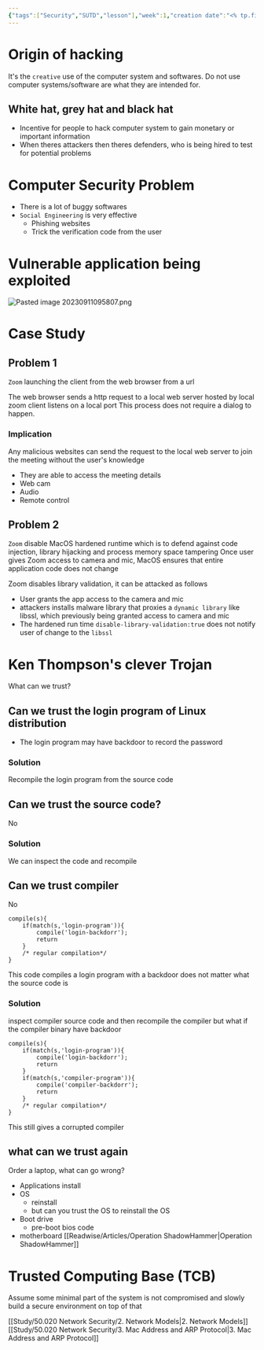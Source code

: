 ```yaml
---
{"tags":["Security","SUTD","lesson"],"week":1,"creation date":"<% tp.file.creation_date() %>","modification date":"<% tp.file.last_modified_date(\"dddd Do MMMM YYYY HH:mm:ss\") %>","reviewed":null,"summary":"Introduction to network security and few case studies of what are the potential exploits and the general idea of everything is not trustable","course_name":"Network Security","publish":true,"dg-publish":true,"permalink":"/study/50-020-network-security/1-introduction/","dgPassFrontmatter":true,"created":"2023-09-11T09:37:31.000+08:00","updated":"2023-10-31T00:11:08.000+08:00"}
---
```



# Origin of hacking
It's the `creative` use of the computer system and softwares.
Do not use computer systems/software are what they are intended for.

## White hat, grey hat and black hat
- Incentive for people to hack computer system to gain monetary or important information
- When theres attackers then theres defenders, who is being hired to test for potential problems

# Computer Security Problem 
- There is a lot of buggy softwares
- `Social Engineering` is very effective
	- Phishing websites
	- Trick the verification code from the user

# Vulnerable application being exploited
![Pasted image 20230911095807.png](/img/user/Study/50.020%20Network%20Security/attachments/Pasted%20image%2020230911095807.png)

# Case Study
## Problem 1

`Zoom` launching the client from the web browser from a url
<style> .container {font-family: sans-serif; text-align: center;} .button-wrapper button {z-index: 1;height: 40px; width: 100px; margin: 10px;padding: 5px;} .excalidraw .App-menu_top .buttonList { display: flex;} .excalidraw-wrapper { height: 800px; margin: 50px; position: relative;} :root[dir="ltr"] .excalidraw .layer-ui__wrapper .zen-mode-transition.App-menu_bottom--transition-left {transform: none;} </style><script src="https://cdn.jsdelivr.net/npm/react@17/umd/react.production.min.js"></script><script src="https://cdn.jsdelivr.net/npm/react-dom@17/umd/react-dom.production.min.js"></script><script type="text/javascript" src="https://cdn.jsdelivr.net/npm/@excalidraw/excalidraw@0/dist/excalidraw.production.min.js"></script><div id="Zoom_launchapp_2023-09-11_1042.14.excalidraw.md1"></div><script>(function(){const InitialData={"type":"excalidraw","version":2,"source":"https://github.com/zsviczian/obsidian-excalidraw-plugin/releases/tag/1.9.19","elements":[{"id":"oQ0Xg02_MokDQZvyFq0zo","type":"rectangle","x":36.72265625,"y":-345.19140625,"width":355.84375,"height":462.18359375,"angle":0,"strokeColor":"#1e1e1e","backgroundColor":"#b2f2bb","fillStyle":"hachure","strokeWidth":1,"strokeStyle":"solid","roughness":1,"opacity":50,"groupIds":[],"frameId":null,"roundness":{"type":3},"seed":482644034,"version":309,"versionNonce":375910914,"isDeleted":false,"boundElements":[],"updated":1694400356442,"link":null,"locked":false},{"id":"AoTnmgA_zcjyqQbj1hxeE","type":"rectangle","x":-243.828125,"y":-300.197265625,"width":170,"height":83,"angle":0,"strokeColor":"#1e1e1e","backgroundColor":"transparent","fillStyle":"hachure","strokeWidth":1,"strokeStyle":"solid","roughness":1,"opacity":100,"groupIds":[],"frameId":null,"roundness":{"type":3},"seed":1030330014,"version":82,"versionNonce":1901335042,"isDeleted":false,"boundElements":[{"type":"text","id":"tOHpkrbk"},{"id":"NIMC-Rdi3gvRHHNUcR2nE","type":"arrow"},{"id":"mBQvq4aJjiZIlWNiHluzV","type":"arrow"}],"updated":1694400213175,"link":null,"locked":false},{"id":"tOHpkrbk","type":"text","x":-203.83808135986328,"y":-271.197265625,"width":90.01991271972656,"height":25,"angle":0,"strokeColor":"#1e1e1e","backgroundColor":"transparent","fillStyle":"hachure","strokeWidth":1,"strokeStyle":"solid","roughness":1,"opacity":100,"groupIds":[],"frameId":null,"roundness":null,"seed":583038594,"version":21,"versionNonce":375049182,"isDeleted":false,"boundElements":null,"updated":1694400165434,"link":null,"locked":false,"text":"Zoom.com","rawText":"Zoom.com","fontSize":20,"fontFamily":1,"textAlign":"center","verticalAlign":"middle","baseline":18,"containerId":"AoTnmgA_zcjyqQbj1hxeE","originalText":"Zoom.com","lineHeight":1.25},{"id":"K4tARTPb1dds0EfvT9hhN","type":"rectangle","x":60.6328125,"y":-296.203125,"width":277,"height":94,"angle":0,"strokeColor":"#1e1e1e","backgroundColor":"transparent","fillStyle":"hachure","strokeWidth":1,"strokeStyle":"solid","roughness":1,"opacity":100,"groupIds":[],"frameId":null,"roundness":{"type":3},"seed":1042460830,"version":211,"versionNonce":455348830,"isDeleted":false,"boundElements":[{"type":"text","id":"LUTPVVrl"},{"id":"NIMC-Rdi3gvRHHNUcR2nE","type":"arrow"},{"id":"mBQvq4aJjiZIlWNiHluzV","type":"arrow"},{"id":"Eur2vuNc_kuQT5ghIbfZW","type":"arrow"},{"id":"zWAZrj28BgZSz90mMBPPS","type":"arrow"}],"updated":1694400660864,"link":null,"locked":false},{"id":"LUTPVVrl","type":"text","x":83.94888305664062,"y":-259.203125,"width":230.36785888671875,"height":20,"angle":0,"strokeColor":"#1e1e1e","backgroundColor":"transparent","fillStyle":"hachure","strokeWidth":1,"strokeStyle":"solid","roughness":1,"opacity":100,"groupIds":[],"frameId":null,"roundness":null,"seed":1460417310,"version":330,"versionNonce":660694750,"isDeleted":false,"boundElements":null,"updated":1694400470346,"link":"https://zoom.com/[meeting]","locked":false,"text":"🌐https://zoom.com/[meeting]","rawText":"https://zoom.com/[meeting]","fontSize":16,"fontFamily":1,"textAlign":"center","verticalAlign":"middle","baseline":14,"containerId":"K4tARTPb1dds0EfvT9hhN","originalText":"🌐https://zoom.com/[meeting]","lineHeight":1.25},{"id":"KIeTlrKaRGPKFw49iS1ey","type":"rectangle","x":131.689453125,"y":-30.69140625,"width":179,"height":75,"angle":0,"strokeColor":"#1e1e1e","backgroundColor":"transparent","fillStyle":"hachure","strokeWidth":1,"strokeStyle":"solid","roughness":1,"opacity":100,"groupIds":[],"frameId":null,"roundness":{"type":3},"seed":83478850,"version":265,"versionNonce":2104333022,"isDeleted":false,"boundElements":[{"type":"text","id":"Q7xoNdOh"},{"id":"Eur2vuNc_kuQT5ghIbfZW","type":"arrow"},{"id":"zWAZrj28BgZSz90mMBPPS","type":"arrow"}],"updated":1694400660864,"link":null,"locked":false},{"id":"Q7xoNdOh","type":"text","x":174.38949584960938,"y":-5.69140625,"width":93.59991455078125,"height":25,"angle":0,"strokeColor":"#1e1e1e","backgroundColor":"transparent","fillStyle":"hachure","strokeWidth":1,"strokeStyle":"solid","roughness":1,"opacity":100,"groupIds":[],"frameId":null,"roundness":null,"seed":727308226,"version":180,"versionNonce":1922455746,"isDeleted":false,"boundElements":null,"updated":1694400296753,"link":null,"locked":false,"text":"Zoom App","rawText":"Zoom App","fontSize":20,"fontFamily":1,"textAlign":"center","verticalAlign":"middle","baseline":18,"containerId":"KIeTlrKaRGPKFw49iS1ey","originalText":"Zoom App","lineHeight":1.25},{"id":"NIMC-Rdi3gvRHHNUcR2nE","type":"arrow","x":-68.58984375,"y":-264.5857909660119,"width":126.66015624999997,"height":5.263538453006049,"angle":0,"strokeColor":"#1e1e1e","backgroundColor":"transparent","fillStyle":"hachure","strokeWidth":1,"strokeStyle":"solid","roughness":1,"opacity":100,"groupIds":[],"frameId":null,"roundness":{"type":2},"seed":934533698,"version":591,"versionNonce":1502176642,"isDeleted":false,"boundElements":null,"updated":1694400470400,"link":null,"locked":false,"points":[[0,0],[126.66015624999997,5.263538453006049]],"lastCommittedPoint":null,"startBinding":{"elementId":"AoTnmgA_zcjyqQbj1hxeE","gap":5.23828125,"focus":-0.21403582751290684},"endBinding":{"elementId":"K4tARTPb1dds0EfvT9hhN","gap":2.5625,"focus":0.08069442775870686},"startArrowhead":null,"endArrowhead":"arrow"},{"id":"mBQvq4aJjiZIlWNiHluzV","type":"arrow","x":52.47265625000003,"y":-233.57407392368924,"width":125.30078125000003,"height":7.123708777338948,"angle":0,"strokeColor":"#1e1e1e","backgroundColor":"transparent","fillStyle":"hachure","strokeWidth":1,"strokeStyle":"solid","roughness":1,"opacity":100,"groupIds":[],"frameId":null,"roundness":{"type":2},"seed":193361438,"version":535,"versionNonce":1718316290,"isDeleted":false,"boundElements":null,"updated":1694400470400,"link":null,"locked":false,"points":[[0,0],[-125.30078125000003,-7.123708777338948]],"lastCommittedPoint":null,"startBinding":{"elementId":"K4tARTPb1dds0EfvT9hhN","gap":8.16015625,"focus":-0.4367627126809596},"endBinding":{"elementId":"AoTnmgA_zcjyqQbj1hxeE","gap":1,"focus":0.2829577086367098},"startArrowhead":null,"endArrowhead":"arrow"},{"id":"Eur2vuNc_kuQT5ghIbfZW","type":"arrow","x":244.74604667455017,"y":-195.3671875,"width":1.214051945395937,"height":158.69140625,"angle":0,"strokeColor":"#1e1e1e","backgroundColor":"#b2f2bb","fillStyle":"hachure","strokeWidth":1,"strokeStyle":"solid","roughness":1,"opacity":50,"groupIds":[],"frameId":null,"roundness":{"type":2},"seed":24603330,"version":91,"versionNonce":1628542082,"isDeleted":false,"boundElements":null,"updated":1694400470400,"link":null,"locked":false,"points":[[0,0],[1.214051945395937,158.69140625]],"lastCommittedPoint":null,"startBinding":{"elementId":"K4tARTPb1dds0EfvT9hhN","gap":6.8359375,"focus":-0.3255208716433043},"endBinding":{"elementId":"KIeTlrKaRGPKFw49iS1ey","gap":5.984375,"focus":0.2795877905268586},"startArrowhead":null,"endArrowhead":"arrow"},{"id":"z0ACMEfE","type":"text","x":165.3125,"y":-112.7890625,"width":65.93995666503906,"height":25,"angle":0,"strokeColor":"#1e1e1e","backgroundColor":"#b2f2bb","fillStyle":"hachure","strokeWidth":1,"strokeStyle":"solid","roughness":1,"opacity":100,"groupIds":[],"frameId":null,"roundness":null,"seed":1206961730,"version":162,"versionNonce":890891650,"isDeleted":false,"boundElements":null,"updated":1694400368319,"link":null,"locked":false,"text":"Launch","rawText":"Launch","fontSize":20,"fontFamily":1,"textAlign":"left","verticalAlign":"top","baseline":18,"containerId":null,"originalText":"Launch","lineHeight":1.25},{"id":"iAQXQScc","type":"text","x":-11.30859375,"y":-479.3046875,"width":258.13189697265625,"height":35,"angle":0,"strokeColor":"#1e1e1e","backgroundColor":"#b2f2bb","fillStyle":"hachure","strokeWidth":1,"strokeStyle":"solid","roughness":1,"opacity":100,"groupIds":[],"frameId":null,"roundness":null,"seed":1277041794,"version":23,"versionNonce":1313346078,"isDeleted":false,"boundElements":null,"updated":1694400487507,"link":null,"locked":false,"text":"Normal Interaction","rawText":"Normal Interaction","fontSize":28,"fontFamily":1,"textAlign":"left","verticalAlign":"top","baseline":25,"containerId":null,"originalText":"Normal Interaction","lineHeight":1.25},{"id":"K1yscA3B","type":"text","x":198.18359375,"y":-287.0234375,"width":76.7999267578125,"height":25,"angle":0,"strokeColor":"#1e1e1e","backgroundColor":"#b2f2bb","fillStyle":"hachure","strokeWidth":1,"strokeStyle":"solid","roughness":1,"opacity":100,"groupIds":[],"frameId":null,"roundness":null,"seed":1921394910,"version":190,"versionNonce":1991268446,"isDeleted":false,"boundElements":null,"updated":1694400480167,"link":null,"locked":false,"text":"Browser","rawText":"Browser","fontSize":20,"fontFamily":1,"textAlign":"left","verticalAlign":"top","baseline":18,"containerId":null,"originalText":"Browser","lineHeight":1.25},{"id":"mqfZ7vwo","type":"text","x":-233.48451523742753,"y":11.390102472722788,"width":158.54781106467684,"height":19.81254236356915,"angle":0,"strokeColor":"#e03131","backgroundColor":"#b2f2bb","fillStyle":"hachure","strokeWidth":1,"strokeStyle":"solid","roughness":1,"opacity":100,"groupIds":[],"frameId":null,"roundness":null,"seed":2121385474,"version":335,"versionNonce":528931330,"isDeleted":false,"boundElements":null,"updated":1694400632700,"link":null,"locked":false,"text":"Malicious interaction","rawText":"Malicious interaction","fontSize":15.850033890855316,"fontFamily":1,"textAlign":"left","verticalAlign":"top","baseline":14.000000000000004,"containerId":null,"originalText":"Malicious interaction","lineHeight":1.25},{"id":"i4nnjJOlLQt7RopMwIw4z","type":"rectangle","x":-229.52974031043001,"y":-71.10796057335949,"width":147,"height":62,"angle":0,"strokeColor":"#e03131","backgroundColor":"transparent","fillStyle":"hachure","strokeWidth":1,"strokeStyle":"solid","roughness":1,"opacity":100,"groupIds":[],"frameId":null,"roundness":{"type":3},"seed":1188464770,"version":335,"versionNonce":1472282434,"isDeleted":false,"boundElements":[{"type":"text","id":"2LDU82vg"},{"id":"vyEg5HXF_z30_K_y-wcmt","type":"arrow"}],"updated":1694400649270,"link":null,"locked":false},{"id":"2LDU82vg","type":"text","x":-192.4497079617972,"y":-52.60796057335949,"width":72.83993530273438,"height":25,"angle":0,"strokeColor":"#e03131","backgroundColor":"transparent","fillStyle":"hachure","strokeWidth":1,"strokeStyle":"solid","roughness":1,"opacity":100,"groupIds":[],"frameId":null,"roundness":null,"seed":630482178,"version":126,"versionNonce":477153538,"isDeleted":false,"boundElements":null,"updated":1694400635892,"link":null,"locked":false,"text":"Evil.com","rawText":"Evil.com","fontSize":20,"fontFamily":1,"textAlign":"center","verticalAlign":"middle","baseline":18,"containerId":"i4nnjJOlLQt7RopMwIw4z","originalText":"Evil.com","lineHeight":1.25},{"id":"vyEg5HXF_z30_K_y-wcmt","type":"arrow","x":-78.90339850549475,"y":-41.0087587724359,"width":200.3195035106458,"height":164.66591079119547,"angle":0,"strokeColor":"#e03131","backgroundColor":"transparent","fillStyle":"hachure","strokeWidth":1,"strokeStyle":"solid","roughness":1,"opacity":100,"groupIds":[],"frameId":null,"roundness":{"type":2},"seed":792891806,"version":129,"versionNonce":238583682,"isDeleted":false,"boundElements":null,"updated":1694400649270,"link":null,"locked":false,"points":[[0,0],[200.3195035106458,-164.66591079119547]],"lastCommittedPoint":null,"startBinding":{"elementId":"i4nnjJOlLQt7RopMwIw4z","focus":0.6836528732237239,"gap":3.626341804935265},"endBinding":null,"startArrowhead":null,"endArrowhead":"arrow"},{"id":"zWAZrj28BgZSz90mMBPPS","type":"arrow","x":147.75994833714486,"y":-192.0771207485708,"width":2.3781072455620915,"height":154.86522638524247,"angle":0,"strokeColor":"#e03131","backgroundColor":"transparent","fillStyle":"hachure","strokeWidth":1,"strokeStyle":"solid","roughness":1,"opacity":100,"groupIds":[],"frameId":null,"roundness":{"type":2},"seed":966526722,"version":147,"versionNonce":2146309790,"isDeleted":false,"boundElements":null,"updated":1694400660864,"link":null,"locked":false,"points":[[0,0],[2.3781072455620915,154.86522638524247]],"lastCommittedPoint":null,"startBinding":{"elementId":"K4tARTPb1dds0EfvT9hhN","focus":0.3753012516441123,"gap":10.126004251429208},"endBinding":{"elementId":"KIeTlrKaRGPKFw49iS1ey","focus":-0.7812906614592323,"gap":6.520488113328327},"startArrowhead":null,"endArrowhead":"arrow"},{"id":"1Ht92hCp","type":"text","x":-81.61930507571077,"y":-146.88857909189505,"width":181.079833984375,"height":25,"angle":5.628208699730872,"strokeColor":"#e03131","backgroundColor":"transparent","fillStyle":"hachure","strokeWidth":1,"strokeStyle":"solid","roughness":1,"opacity":100,"groupIds":[],"frameId":null,"roundness":null,"seed":892786590,"version":181,"versionNonce":961735554,"isDeleted":false,"boundElements":null,"updated":1694400694062,"link":null,"locked":false,"text":"Send http request","rawText":"Send http request","fontSize":20,"fontFamily":1,"textAlign":"left","verticalAlign":"top","baseline":18,"containerId":null,"originalText":"Send http request","lineHeight":1.25},{"id":"PMlsEmfY","type":"text","x":209.64453125,"y":-126.599609375,"width":10,"height":25,"angle":0,"strokeColor":"#1e1e1e","backgroundColor":"#b2f2bb","fillStyle":"hachure","strokeWidth":1,"strokeStyle":"solid","roughness":1,"opacity":50,"groupIds":[],"frameId":null,"roundness":null,"seed":1818309790,"version":9,"versionNonce":1046372802,"isDeleted":true,"boundElements":null,"updated":1694400356446,"link":null,"locked":false,"text":"","rawText":"","fontSize":20,"fontFamily":1,"textAlign":"center","verticalAlign":"middle","baseline":18,"containerId":"oQ0Xg02_MokDQZvyFq0zo","originalText":"","lineHeight":1.25},{"id":"wU_DeA9A3NkB7vVqlTkSr","type":"rectangle","x":30.7265625,"y":-424.98828125,"width":171.58984375,"height":66.90625,"angle":0,"strokeColor":"#1e1e1e","backgroundColor":"transparent","fillStyle":"hachure","strokeWidth":1,"strokeStyle":"solid","roughness":1,"opacity":100,"groupIds":[],"frameId":null,"roundness":{"type":3},"seed":1881994078,"version":57,"versionNonce":1284524866,"isDeleted":true,"boundElements":null,"updated":1694400231792,"link":null,"locked":false},{"id":"nB3iHvL5","type":"text","x":-42.18359375,"y":-118.42578125,"width":10,"height":25,"angle":0,"strokeColor":"#1e1e1e","backgroundColor":"#b2f2bb","fillStyle":"hachure","strokeWidth":1,"strokeStyle":"solid","roughness":1,"opacity":50,"groupIds":[],"frameId":null,"roundness":null,"seed":2061392194,"version":10,"versionNonce":1004907038,"isDeleted":true,"boundElements":null,"updated":1694400359405,"link":null,"locked":false,"text":"","rawText":"","fontSize":20,"fontFamily":1,"textAlign":"left","verticalAlign":"top","baseline":18,"containerId":null,"originalText":"","lineHeight":1.25},{"id":"9i5tOAj3CTKCw_jGwLRGz","type":"rectangle","x":38.610230555038015,"y":304.10955124877165,"width":318.9636343110198,"height":389.93302042526665,"angle":0,"strokeColor":"#1e1e1e","backgroundColor":"transparent","fillStyle":"hachure","strokeWidth":1,"strokeStyle":"solid","roughness":1,"opacity":100,"groupIds":[],"frameId":null,"roundness":{"type":3},"seed":1014122626,"version":376,"versionNonce":982518402,"isDeleted":true,"boundElements":null,"updated":1694400620739,"link":null,"locked":false}],"appState":{"theme":"light","viewBackgroundColor":"#ffffff","currentItemStrokeColor":"#e03131","currentItemBackgroundColor":"transparent","currentItemFillStyle":"hachure","currentItemStrokeWidth":1,"currentItemStrokeStyle":"solid","currentItemRoughness":1,"currentItemOpacity":100,"currentItemFontFamily":1,"currentItemFontSize":20,"currentItemTextAlign":"left","currentItemStartArrowhead":null,"currentItemEndArrowhead":"arrow","scrollX":369.94679263613665,"scrollY":498.4160682995325,"zoom":{"value":0.8672863698005674},"currentItemRoundness":"round","gridSize":null,"gridColor":{"Bold":"#C9C9C9FF","Regular":"#EDEDEDFF"},"currentStrokeOptions":null,"previousGridSize":null,"frameRendering":{"enabled":true,"clip":true,"name":true,"outline":true}},"files":{}};InitialData.scrollToContent=true;App=()=>{const e=React.useRef(null),t=React.useRef(null),[n,i]=React.useState({width:void 0,height:void 0});return React.useEffect(()=>{i({width:t.current.getBoundingClientRect().width,height:t.current.getBoundingClientRect().height});const e=()=>{i({width:t.current.getBoundingClientRect().width,height:t.current.getBoundingClientRect().height})};return window.addEventListener("resize",e),()=>window.removeEventListener("resize",e)},[t]),React.createElement(React.Fragment,null,React.createElement("div",{className:"excalidraw-wrapper",ref:t},React.createElement(ExcalidrawLib.Excalidraw,{ref:e,width:n.width,height:n.height,initialData:InitialData,viewModeEnabled:!0,zenModeEnabled:!0,gridModeEnabled:!1})))},excalidrawWrapper=document.getElementById("Zoom_launchapp_2023-09-11_1042.14.excalidraw.md1");ReactDOM.render(React.createElement(App),excalidrawWrapper);})();</script>
The web browser sends a http request to a local web server hosted by local zoom client listens on a local port
This process does not require a dialog to happen.
### Implication
Any malicious websites can send the request to the local web server to join the meeting without the user's knowledge
- They are able to access the meeting details
- Web cam
- Audio
- Remote control
## Problem 2
`Zoom` disable MacOS hardened runtime which is to defend against code injection, library hijacking and process memory space tampering
Once user gives Zoom access to camera and mic, MacOS ensures that entire application code does not change

Zoom disables library validation, it can be attacked as follows
- User grants the app access to the camera and mic
- attackers installs malware library that proxies a `dynamic library` like libssl, which previously being granted access to camera and mic
- The hardened run time `disable-library-validation:true` does not notify user of change to the `libssl`


# Ken Thompson's clever Trojan
What can we trust?

## Can we trust the login program of Linux distribution
- The login program may have backdoor to record the password
### Solution
Recompile the login program from the source code

## Can we trust the source code?
No
### Solution
We can inspect the code and recompile

## Can we trust compiler
No
```
compile(s){
	if(match(s,'login-program')){
		compile('login-backdorr');
		return
	}
	/* regular compilation*/
}
```

This code compiles a login program with a backdoor does not matter what the source code is

### Solution
inspect compiler source code and then recompile the compiler
but what if the compiler binary have backdoor
```
compile(s){
	if(match(s,'login-program')){
		compile('login-backdorr');
		return
	}
	if(match(s,'compiler-program')){
		compile('compiler-backdorr');
		return
	}
	/* regular compilation*/
}
```

This still gives a corrupted compiler

## what can we trust again
Order a laptop, what can go wrong?
- Applications install
- OS
	- reinstall
	- but can you trust the OS to reinstall the OS
- Boot drive
	- pre-boot bios code 
- motherboard [[Readwise/Articles/Operation ShadowHammer\|Operation ShadowHammer]]

# Trusted Computing Base (TCB)
Assume some minimal part of the system is not compromised and slowly build a secure environment on top of that


[[Study/50.020 Network Security/2. Network Models\|2. Network Models]]
[[Study/50.020 Network Security/3. Mac Address and ARP Protocol\|3. Mac Address and ARP Protocol]]